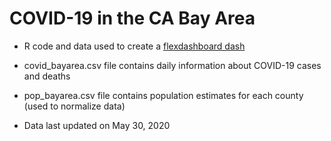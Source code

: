 # COVID-19 in the CA Bay Area

* R code and data used to create a [flexdashboard dash](https://www.jackjleescience.com/dataviz/covid19_bayarea.html)

* covid_bayarea.csv file contains daily information about COVID-19 cases and deaths

* pop_bayarea.csv file contains population estimates for each county (used to normalize data)

* Data last updated on May 30, 2020
